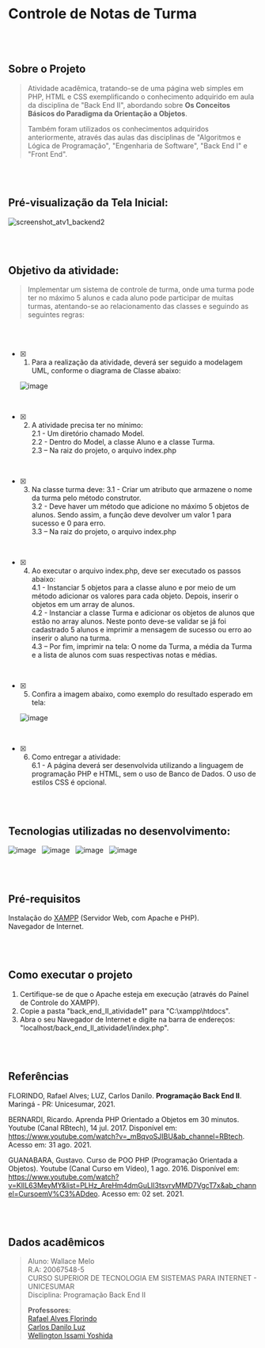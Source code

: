 # Controle de Notas de Turma

<br><br>

## Sobre o Projeto

> Atividade acadêmica, tratando-se de uma página web simples em PHP, HTML e CSS exemplificando o conhecimento adquirido em aula da disciplina de "Back End II", abordando sobre **Os Conceitos Básicos do Paradigma da Orientação a Objetos**.
>
> Também foram utilizados os conhecimentos adquiridos anteriormente, através das aulas das disciplinas de "Algoritmos e Lógica de Programação", "Engenharia de Software", "Back End I" e "Front End". 

<br><br>

## Pré-visualização da Tela Inicial:

![screenshot_atv1_backend2](https://user-images.githubusercontent.com/72503486/133825821-ac5f70b1-7eab-4ea0-9834-c789f8d55e1a.png)

<br><br>

## Objetivo da atividade:

>  Implementar um sistema de controle de turma, onde uma turma pode ter no máximo 5 alunos e cada aluno pode participar de muitas turmas, atentando-se ao relacionamento das classes e seguindo as seguintes regras:

<br><br>

- [x] 1. Para a realização da atividade, deverá ser seguido a modelagem UML, conforme o diagrama de Classe abaixo:

  ![image](https://user-images.githubusercontent.com/72503486/133820037-70fad957-dcfe-444a-abdf-df856568eb60.png)

<br>

- [x] 2. A atividade precisa ter no mínimo:  
      2.1 - Um diretório chamado Model.\
      2.2 - Dentro do Model, a classe Aluno e a classe Turma.\
      2.3 – Na raiz do projeto, o arquivo index.php

<br>

- [x] 3. Na classe turma deve:
      3.1 - Criar um atributo que armazene o nome da turma pelo método construtor.\
      3.2 - Deve haver um método que adicione no máximo 5 objetos de alunos. Sendo assim, a função deve devolver um valor 1 para sucesso e 0 para erro.\
      3.3 – Na raiz do projeto, o arquivo index.php

<br>

- [x] 4. Ao executar o arquivo index.php, deve ser executado os passos abaixo:  
      4.1 - Instanciar 5 objetos para a classe aluno e por meio de um método adicionar os valores para cada objeto. Depois, inserir o objetos em um array de alunos.\
      4.2 - Instanciar a classe Turma e adicionar os objetos de alunos que estão no array alunos. Neste ponto deve-se validar se já foi cadastrado 5 alunos e imprimir a mensagem de sucesso ou erro ao inserir o aluno na turma.\
      4.3 – Por fim, imprimir na tela: O nome da Turma, a média da Turma e a lista de alunos com suas respectivas notas e médias.

<br>

- [x] 5. Confira a imagem abaixo, como exemplo do resultado esperado em tela:  

  ![image](https://user-images.githubusercontent.com/72503486/133821388-6ba683c7-f0af-4b33-ab36-1debbb9f1785.png)

<br>

- [x] 6. Como entregar a atividade:  
      6.1 - A página deverá ser desenvolvida utilizando a linguagem de programação PHP e HTML, sem o uso de Banco de Dados. O uso de estilos CSS é opcional.

<br><br>

## Tecnologias utilizadas no desenvolvimento:

![image](https://user-images.githubusercontent.com/72503486/131186844-46f98d0b-3f60-47a4-be00-cca2257d6be2.png) &nbsp; ![image](https://user-images.githubusercontent.com/72503486/131186963-f6e00f37-fff6-4b70-b09d-1df4456f7e4c.png) &nbsp; ![image](https://user-images.githubusercontent.com/72503486/131188269-8252f953-2fe1-46b1-a92b-c5fc1861163f.png)
 &nbsp; ![image](https://user-images.githubusercontent.com/72503486/131187608-bc26a3e7-e80d-4b7e-b634-13460f79f4c5.png)

<br><br>

## Pré-requisitos

Instalação do <a href="https://www.apachefriends.org/pt_br/index.html">XAMPP</a> (Servidor Web, com Apache e PHP).  
Navegador de Internet.  

<br><br>

## Como executar o projeto

1. Certifique-se de que o Apache esteja em execução (através do Painel de Controle do XAMPP).
2. Copie a pasta "back_end_II_atividade1" para "C:\xampp\htdocs".
3. Abra o seu Navegador de Internet e digite na barra de endereços: "localhost/back_end_II_atividade1/index.php".

<br><br>

## Referências

FLORINDO, Rafael Alves; LUZ, Carlos Danilo. **Programação Back End II**. Maringá - PR: Unicesumar, 2021.

BERNARDI, Ricardo. Aprenda PHP Orientado a Objetos em 30 minutos. Youtube (Canal RBtech), 14 jul. 2017. Disponível em: <a href="https://www.youtube.com/watch?v=_mBqvoSJIBU&ab_channel=RBtech">https://www.youtube.com/watch?v=_mBqvoSJIBU&ab_channel=RBtech</a>. Acesso em: 31 ago. 2021.

GUANABARA, Gustavo. Curso de POO PHP (Programação Orientada a Objetos). Youtube (Canal Curso em Vídeo), 1 ago. 2016. Disponível em: <a href="https://www.youtube.com/watch?v=KlIL63MeyMY&list=PLHz_AreHm4dmGuLII3tsvryMMD7VgcT7x&ab_channel=CursoemV%C3%ADdeo">https://www.youtube.com/watch?v=KlIL63MeyMY&list=PLHz_AreHm4dmGuLII3tsvryMMD7VgcT7x&ab_channel=CursoemV%C3%ADdeo</a>. Acesso em: 02 set. 2021.

<br><br>

## Dados acadêmicos  

> Aluno: Wallace Melo  
> R.A: 20067548-5  
> CURSO SUPERIOR DE TECNOLOGIA EM SISTEMAS PARA INTERNET - UNICESUMAR  
> Disciplina: Programação Back End II
>     
> <b>Professores</b>:  
  <a href="https://github.com/rafaelflorindo">Rafael Alves Florindo</a>\
  <a href="https://www.linkedin.com/in/carlos-danilo-luz-8b2868116">Carlos Danilo Luz</a>\
  <a href="https://github.com/Wellington-Yoshida">Wellington Issami Yoshida</a><br>
